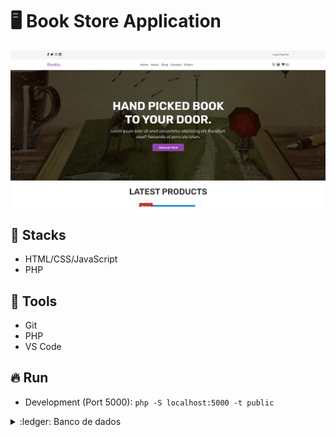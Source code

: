 # :desktop_computer: Book Store Application

<img src="./assets/cover.png" alt="Cover projeto" />

## :briefcase: Stacks

- HTML/CSS/JavaScript
- PHP

## :hammer: Tools

- Git
- PHP
- VS Code

## :fire: Run

- Development (Port 5000): `php -S localhost:5000 -t public`

<details>
<summary>:ledger: Banco de dados</summary>

```
  CREATE TABLE IF NOT EXISTS users (
    `id` INT(11) NOT NULL AUTO_INCREMENT PRIMARY KEY,
    `name` VARCHAR(100) NOT NULL,
    `email` VARCHAR(100) NOT NULL,
    `password` VARCHAR(100) NOT NULL,
    `user_type` VARCHAR(20) NOT NULL
  );

  CREATE TABLE IF NOT EXISTS cart (
    `id` INT(11) NOT NULL AUTO_INCREMENT,
    `user_id` INT(11) NOT NULL,
    `name` VARCHAR(100) NOT NULL,
    `price` FLOAT NOT NULL,
    `quantity` INT(11) NOT NULL,
    `image` VARCHAR(100) NOT NULL,

    PRIMARY KEY (id),
    CONSTRAINT fk_user_cart FOREIGN KEY (user_id) REFERENCES users(id)
  );

  CREATE TABLE IF NOT EXISTS products (
    `id` INT(11) NOT NULL AUTO_INCREMENT,
    `name` VARCHAR(100) NOT NULL,
    `price` FLOAT NOT NULL,
    `image` VARCHAR(100) NOT NULL,

    PRIMARY KEY (id)
  );

  CREATE TABLE IF NOT EXISTS orders (
    `id` INT(11) NOT NULL AUTO_INCREMENT,
    `user_id` INT(11) NOT NULL,
    `name` VARCHAR(100) NOT NULL,
    `number` VARCHAR(12) NOT NULL,
    `email` VARCHAR(100) NOT NULL,
    `method` VARCHAR(50) NOT NULL,
    `address` VARCHAR(500) NOT NULL,
    `total_products` VARCHAR(1000) NOT NULL,
    `total_price` FLOAT NOT NULL,
    `placed_on` VARCHAR(50) NOT NULL,
    `payment_status` VARCHAR(20) NOT NULL default 'pending',

    PRIMARY KEY (id),
    CONSTRAINT fk_user_order FOREIGN KEY (user_id) REFERENCES users(id)
  );

  CREATE TABLE IF NOT EXISTS message (
    `id` INT(11) NOT NULL AUTO_INCREMENT,
    `user_id` INT(11) NOT NULL,
    `name` VARCHAR(100) NOT NULL,
    `email` VARCHAR(100) NOT NULL,
    `number` VARCHAR(100) NOT NULL,
    `message` VARCHAR(500) NOT NULL,

    PRIMARY KEY (id),
    CONSTRAINT fk_user_message FOREIGN KEY (user_id) REFERENCES users(id)
  );

```

</details>

